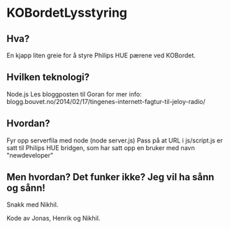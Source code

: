 KOBordetLysstyring
==============

Hva?
--------------
En kjapp liten greie for å styre Philips HUE pærene ved KOBordet.


Hvilken teknologi?
--------------
Node.js
Les bloggposten til Goran for mer info: blogg.bouvet.no/2014/02/17/tingenes-internett-fagtur-til-jeloy-radio/


Hvordan?
---------------
Fyr opp serverfila med node (node server.js)
Pass på at URL i js/script.js er satt til Philips HUE bridgen, som har satt opp en bruker med navn "newdeveloper"


Men hvordan? Det funker ikke? Jeg vil ha sånn og sånn!
--------------
Snakk med Nikhil.

Kode av Jonas, Henrik og Nikhil. 

